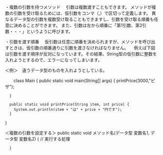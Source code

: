 ・複数の引数を持つメソッド
　引数は複数渡すこともできます。
  メソッドが複数の引数を受け取るためには、仮引数をコンマ（,）で区切って定義します。
  異なるデータ型の引数を複数受け取ることもできますし、引数を受け取る順番も任意に決めることができます。
  また、引数は左から順番に「第1引数、第2引数・・・」というように呼びます。
  
・引数を渡す順番
　仮引数は任意に順番を決められますが、メソッドを呼び出すときは、仮引数の順番通りに引数を渡さなければなりません。
　例えば下図は引数を渡す順序が反対になっています。その結果、String型の仮引数に整数を入れようとするので、エラーになってしまいます。
 
 ＜例＞　違うデータ型のものを入れようとしている。
 
　　class Main {
      public static void main(String[] args) {
        printPrice(3000,"ピザ");
      
      }
  
      public static void printPrice(String item, int price) {
        System.out.println(item + "は" + price + "円です");
      }
   }
   
   ＜複数の引数を設定する＞
      public static void メソッド名(データ型 変数名1, データ型 変数名2) {
        // 実行する処理

      }
